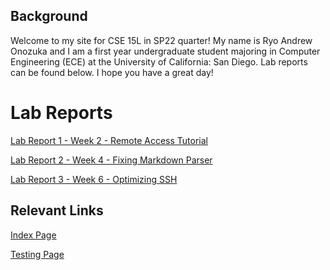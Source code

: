 ## Background
Welcome to my site for CSE 15L in SP22 quarter! My name is Ryo Andrew Onozuka and I am a first year undergraduate student majoring in Computer Engineering (ECE) at the University of California: San Diego. Lab reports can be found below. 
I hope you have a great day!

# Lab Reports
[Lab Report 1 - Week 2 - Remote Access Tutorial](https://andrewonozuka.github.io/cse15l-lab-reports/lab-report-1-week-2)

[Lab Report 2 - Week 4 - Fixing Markdown Parser](https://andrewonozuka.github.io/cse15l-lab-reports/lab-report-2-week-4)

[Lab Report 3 - Week 6 - Optimizing SSH](https://andrewonozuka.github.io/cse15l-lab-reports/lab-report-3-week-6)

## Relevant Links
[Index Page](https://andrewonozuka.github.io/cse15l-lab-reports/index)

[Testing Page](https://andrewonozuka.github.io/cse15l-lab-reports/testing)


